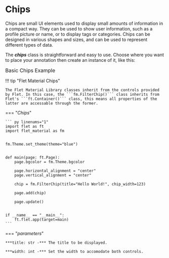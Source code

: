 # Chips

Chips are small UI elements used to display small amounts of information in a compact way. They can be used to show user information, such as a profile picture or name, or to display tags or categories. Chips can be designed in various shapes and sizes, and can be used to represent different types of data.


The ***chips*** class is straightforward and easy to use. Choose where you want to place your annotation then create an instance of it, like this:


<span style="font-size:1rem;">Basic Chips Example</span>

!!! tip "Flet Material Chips"

    The Flet Material Library classes inherit from the controls provided by Flet. In this case, the ```fm.FilterChip()``` class inherits from Flet's ```ft.Container()``` class, this means all properties of the latter are accessable through the former. 

=== "*Chips*"

    ``` py linenums="1"
    import flet as ft
    import flet_material as fm


    fm.Theme.set_theme(theme="blue")


    def main(page: ft.Page):
        page.bgcolor = fm.Theme.bgcolor

        page.horizontal_alignment = "center"
        page.vertical_alignment = "center"

        chip = fm.FilterChip(title="Hello World!", chip_width=123)

        page.add(chip)

        page.update()


    if __name__ == "__main__":
        ft.flet.app(target=main)
    ```

=== "*parameters*"

    ***title: str -*** The title to be displayed. 
    
    ***width: int -*** Set the width to accomodate both controls. 
